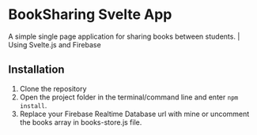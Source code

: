 # BookSharing Svelte App

A simple single page application for sharing books between students. | Using Svelte.js and Firebase

## Installation

1. Clone the repository
2. Open the project folder in the terminal/command line and enter `npm install`.
3. Replace your Firebase Realtime Database url with mine or uncomment the books array in books-store.js file.
